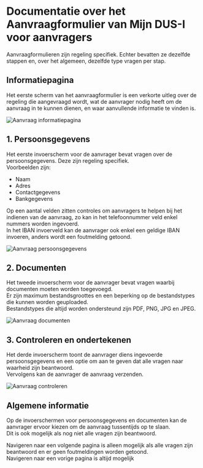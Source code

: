# Documentatie over het Aanvraagformulier van Mijn DUS-I voor aanvragers

Aanvraagformulieren zijn regeling specifiek. Echter bevatten ze dezelfde stappen en, over het algemeen, dezelfde type vragen per stap.

## Informatiepagina

Het eerste scherm van het aanvraagformulier is een verkorte uitleg over de regeling die aangevraagd wordt, wat de aanvrager nodig heeft om de aanvraag in te kunnen dienen, en waar aanvullende informatie te vinden is.  

![Aanvraag informatiepagina](https://github.com/minvws/nl-rdo-dusi-portal/blob/main/application-api/doc/manual/images/DUSI%20aanvraag%20start.jpeg)

## 1. Persoonsgegevens

Het eerste invoerscherm voor de aanvrager bevat vragen over de persoonsgegevens. Deze zijn regeling specifiek.  
Voorbeelden zijn:

- Naam
- Adres
- Contactgegevens
- Bankgegevens

Op een aantal velden zitten controles om aanvragers te helpen bij het indienen van de aanvraag, zo kan in het telefoonnummer veld enkel nummers worden ingevoerd.  
In het IBAN invoerveld kan de aanvrager ook enkel een geldige IBAN invoeren, anders wordt een foutmelding getoond.

![Aanvraag persoonsgegevens](https://github.com/minvws/nl-rdo-dusi-portal/blob/main/application-api/doc/manual/images/DUSI%20aanvraag%20stap%201.jpeg)

## 2. Documenten

Het tweede invoerscherm voor de aanvrager bevat vragen waarbij documenten moeten worden toegevoegd.  
Er zijn maximum bestandsgroottes en een beperking op de bestandstypes die kunnen worden geuploaded.  
Bestandstypes die altijd worden ondersteund zijn PDF, PNG, JPG en JPEG.

![Aanvraag documenten](https://github.com/minvws/nl-rdo-dusi-portal/blob/main/application-api/doc/manual/images/DUSI%20aanvraag%20stap%202%20documenten%20.jpeg)

## 3. Controleren en ondertekenen

Het derde invoerscherm toont de aanvrager diens ingevoerde persoonsgegevens en een optie om aan te geven dat alle vragen naar waarheid zijn beantwoord.  
Vervolgens kan de aanvrager de aanvraag verzenden.

![Aanvraag controleren](https://github.com/minvws/nl-rdo-dusi-portal/blob/main/application-api/doc/manual/images/screencapture-aanvraag-acc-dusi-rdobeheer-nl-regelingen-7e5d64e9-35f0-4fee-b8d2-dca967b43183-2023-09-23-19_14_20.png)

## Algemene informatie

Op de invoerschermen voor persoonsgegevens en documenten kan de aanvrager ervoor kiezen om de aanvraag tussentijds op te slaan.  
Dit is ook mogelijk als nog niet alle vragen zijn beantwoord.  

Navigeren naar een volgende pagina is alleen mogelijk als alle vragen zijn beantwoord en er geen foutmeldingen worden getoond.  
Navigeren naar een vorige pagina is altijd mogelijk

